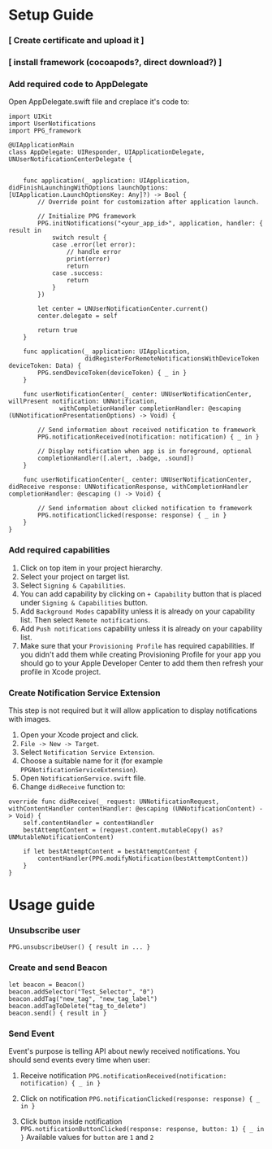 #  Setup Guide

### [ Create certificate and upload it ]

### [ install framework (cocoapods?, direct download?) ]

### Add required code to AppDelegate

Open AppDelegate.swift file and creplace it's code to:

```
import UIKit
import UserNotifications
import PPG_framework

@UIApplicationMain
class AppDelegate: UIResponder, UIApplicationDelegate, UNUserNotificationCenterDelegate {


    func application(_ application: UIApplication, didFinishLaunchingWithOptions launchOptions: [UIApplication.LaunchOptionsKey: Any]?) -> Bool {
        // Override point for customization after application launch.

        // Initialize PPG framework
        PPG.initNotifications("<your_app_id>", application, handler: { result in
            switch result {
            case .error(let error):
                // handle error
                print(error)
                return
            case .success:
                return
            }
        })
        
        let center = UNUserNotificationCenter.current()
        center.delegate = self
        
        return true
    }
    
    func application(_ application: UIApplication,
                     didRegisterForRemoteNotificationsWithDeviceToken deviceToken: Data) {
        PPG.sendDeviceToken(deviceToken) { _ in }
    }
    
    func userNotificationCenter(_ center: UNUserNotificationCenter, willPresent notification: UNNotification,
              withCompletionHandler completionHandler: @escaping (UNNotificationPresentationOptions) -> Void) {
        
        // Send information about received notification to framework
        PPG.notificationReceived(notification: notification) { _ in }
        
        // Display notification when app is in foreground, optional
        completionHandler([.alert, .badge, .sound])
    }
    
    func userNotificationCenter(_ center: UNUserNotificationCenter, didReceive response: UNNotificationResponse, withCompletionHandler completionHandler: @escaping () -> Void) {

        // Send information about clicked notification to framework
        PPG.notificationClicked(response: response) { _ in }
    }
}
```

### Add required capabilities

1. Click on top item in your project hierarchy.
2. Select your project on target list.
3. Select `Signing & Capabilities`.
4. You can add capability by clicking on `+ Capability` button that is placed under `Signing & Capabilities` button.
5. Add `Background Modes` capability unless it is already on your capability list. Then select `Remote notifications`.
6. Add `Push notifications` capability unless it is already on your capability list.
7. Make sure that your `Provisioning Profile` has required capabilities. If you didn't add them while creating Provisioning Profile for your app you should go to your Apple Developer Center to add them then refresh your profile in Xcode project.

### Create Notification Service Extension

This step is not required but it will allow application to display notifications with images.

1. Open your Xcode project and click.
2. `File -> New -> Target`.
3. Select `Notification Service Extension`.
4. Choose a suitable name for it (for example `PPGNotificationServiceExtension`).
5. Open `NotificationService.swift` file.
6. Change `didReceive` function to:

```
override func didReceive(_ request: UNNotificationRequest, withContentHandler contentHandler: @escaping (UNNotificationContent) -> Void) {
    self.contentHandler = contentHandler
    bestAttemptContent = (request.content.mutableCopy() as? UNMutableNotificationContent)
    
    if let bestAttemptContent = bestAttemptContent {
        contentHandler(PPG.modifyNotification(bestAttemptContent))
    }
}
```

# Usage guide

### Unsubscribe user
`PPG.unsubscribeUser() { result in ... }`

### Create and send Beacon
```
let beacon = Beacon()
beacon.addSelector("Test_Selector", "0")
beacon.addTag("new_tag", "new_tag_label")
beacon.addTagToDelete("tag_to_delete")
beacon.send() { result in }
```

### Send Event
Event's purpose is telling API about newly received notifications. 
You should send events every time when user:

1. Receive notification
`PPG.notificationReceived(notification: notification) { _ in }`

2. Click on notification
`PPG.notificationClicked(response: response) { _ in }`

3. Click button inside notification
`PPG.notificationButtonClicked(response: response, button: 1) { _ in }`
Available values for `button` are `1` and `2`

